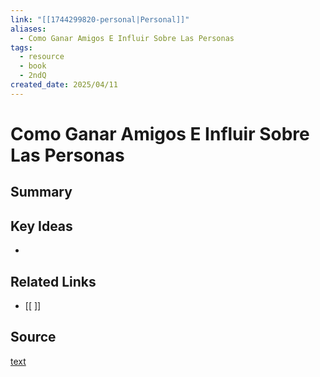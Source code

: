 ```yaml
---
link: "[[1744299820-personal|Personal]]"
aliases:
  - Como Ganar Amigos E Influir Sobre Las Personas
tags:
  - resource
  - book
  - 2ndQ
created_date: 2025/04/11
---
```

# Como Ganar Amigos E Influir Sobre Las Personas

## Summary


## Key Ideas
- 

## Related Links
- [[ ]]

## Source
[text](url) 
